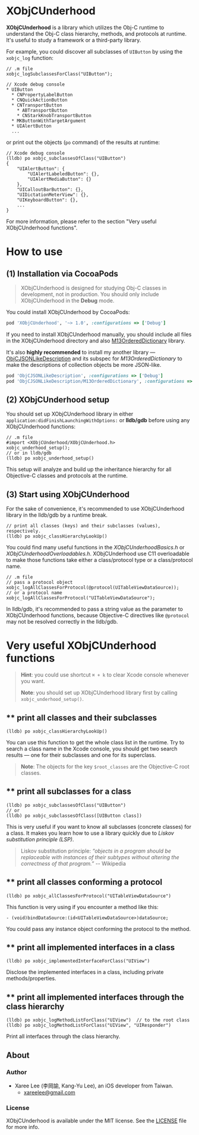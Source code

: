 # XObjCUnderhood

**XObjCUnderhood** is a library which utilizes the Obj-C runtime to understand the Obj-C class hierarchy, methods, and protocols at runtime. It's useful to study a framework or a third-party library.

For example, you could discover all subclasses of `UIButton` by using the `xobjc_log` function:

```objc
// .m file
xobjc_logSubclassesForClass("UIButton");
```

```objc
// Xcode debug console
* UIButton
  * CNPropertyLabelButton
  * CNQuickActionButton
  * CNTransportButton
    * ABTransportButton
    * CNStarkKnobTransportButton
  * MKButtonWithTargetArgument
  * UIAlertButton
  ...
```

or print out the objects (`po` command) of the results at runtime: 

```objc
// Xcode debug console
(lldb) po xobjc_subclassesOfClass("UIButton")
{
	"UIAlertButton": {
		"UIAlertLabeledButton": {},
		"UIAlertMediaButton": {}
	},
	"UICalloutBarButton": {},
	"UIDictationMeterView": {},
	"UIKeyboardButton": {},
    ...
}
```


For more information, please refer to the section "Very useful XObjCUnderhood functions".


# How to use

## (1) Installation via CocoaPods

> XObjCUnderhood is designed for studying Obj-C classes in development, not in production. You should only include XObjCUnderhood in the **Debug** mode.

You could install XObjCUnderhood by CocoaPods:

```ruby
pod 'XObjCUnderhood', '~> 1.0', :configurations => ['Debug']
```

If you need to install XObjCUnderhood manually, you should include all files in the XObjCUnderhood directory and also [M13OrderedDictionary](https://github.com/Marxon13/M13OrderedDictionary) library.

It's also **highly recommended** to install my another library — [ObjCJSONLikeDescription](https://github.com/xareelee/ObjCJSONLikeDescription) and its subspec for *M13OrderedDictionary* to make the descriptions of collection objects be more JSON-like.

```ruby
pod 'ObjCJSONLikeDescription', :configurations => ['Debug']
pod 'ObjCJSONLikeDescription/M13OrderedDictionary', :configurations => ['Debug']
```

## (2) XObjCUnderhood setup

You should set up XObjCUnderhood library in either `application:didFinishLaunchingWithOptions:` or **lldb/gdb** before using any XObjCUnderhood functions:

```objc
// .m file
#import <XObjCUnderhood/XObjCUnderhood.h>
xobjc_underhood_setup();
// or in lldb/gdb
(lldb) po xobjc_underhood_setup()
```

This setup will analyze and build up the inheritance hierarchy for all Objective-C classes and protocols at the runtime.


## (3) Start using XObjCUnderhood

For the sake of convenience, it's recommended to use XObjCUnderhood library in the lldb/gdb by a runtime break.

```
// print all classes (keys) and their subclasses (values), respectively.
(lldb) po xobjc_classHierarchyLookUp()
```

You could find many useful functions in the *XObjCUnderhoodBasics.h* or *XObjCUnderhoodOverloadables.h*. XObjCUnderhood use C11 overloadable to make those functions take either a class/protocol type or a class/protocol name.

```objc
// .m file
// pass a protocol object
xobjc_logAllClassesForProtocol(@protocol(UITableViewDataSource));
// or a protocol name
xobjc_logAllClassesForProtocol("UITableViewDataSource");
```



In lldb/gdb, it's recommended to pass a string value as the parameter to XObjCUnderhood functions, because Objective-C directives like `@protocol` may not be resolved correctly in the lldb/gdb.


# Very useful XObjCUnderhood functions

> **Hint**: you could use shortcut `⌘ + k` to clear Xcode console whenever you want.
> 
> **Note**: you should set up XObjCUnderhood library first by calling `xobjc_underhood_setup()`.


## ** print all classes and their subclasses

```objc
(lldb) po xobjc_classHierarchyLookUp()
```

You can use this function to get the whole class list in the runtime. Try to search a class name in the Xcode console, you should get two search results — one for their subclasses and one for its superclass.

> **Note**: The objects for the key `$root_classes` are the Objective-C root classes. 


## ** print all subclasses for a class

```objc
(lldb) po xobjc_subclassesOfClass("UIButton")
// or
(lldb) po xobjc_subclassesOfClass([UIButton class])
```

This is very useful if you want to know all subclasses (concrete classes) for a class. It makes you learn how to use a library quickly due to *Liskov substitution principle (LSP)*.

> Liskov substitution principle: *“objects in a program should be replaceable with instances of their subtypes without altering the correctness of that program.”* -- Wikipedia


## ** print all classes conforming a protocol

```objc
(lldb) po xobjc_allClassesForProtocol("UITableViewDataSource")
```

This function is very using if you encounter a method like this:

```objc
- (void)bindDataSource:(id<UITableViewDataSource>)dataSource;
```

You could pass any instance object conforming the protocol to the method.


## ** print all implemented interfaces in a class

```objc
(lldb) po xobjc_implementedInterfaceForClass("UIView")
```

Disclose the implemented interfaces in a class, including private methods/properties.


## ** print all implemented interfaces through the class hierarchy

```objc
(lldb) po xobjc_logMethodListForClass("UIView")  // to the root class
(lldb) po xobjc_logMethodListForClass("UIView", "UIResponder")
```

Print all interfaces through the class hierarchy.



## About

### Author
* Xaree Lee (李岡諭, Kang-Yu Lee), an iOS developer from Taiwan.
    - <xareelee@gmail.com>

### License
XObjCUnderhood is available under the MIT license. See the [LICENSE](LICENSE.md) file for more info.


